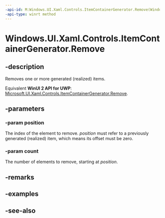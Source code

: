 ```yaml
---
-api-id: M:Windows.UI.Xaml.Controls.ItemContainerGenerator.Remove(Windows.UI.Xaml.Controls.Primitives.GeneratorPosition,System.Int32)
-api-type: winrt method
---
```


<!-- Method syntax
public void Remove(Windows.UI.Xaml.Controls.Primitives.GeneratorPosition position, System.Int32 count)
-->

# Windows.UI.Xaml.Controls.ItemContainerGenerator.Remove

## -description
Removes one or more generated (realized) items.

Equivalent **WinUI 2 API for UWP**: [Microsoft.UI.Xaml.Controls.ItemContainerGenerator.Remove](/windows/winui/api/microsoft.ui.xaml.controls.itemcontainergenerator.remove).

## -parameters
### -param position
The index of the element to remove. *position* must refer to a previously generated (realized) item, which means its offset must be zero.

### -param count
The number of elements to remove, starting at *position*.

## -remarks

## -examples

## -see-also
